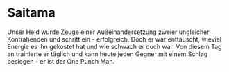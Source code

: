 # Saitama

Unser Held wurde Zeuge einer Außeinandersetzung  zweier ungleicher Kontrahenden und schritt ein - erfolgreich. Doch er war enttäuscht, wieviel Energie es ihn gekostet hat und wie schwach er doch war. Von diesem Tag an trainierte er täglich und kann heute jeden Gegner mit einem Schlag besiegen - er ist der One Punch Man.
